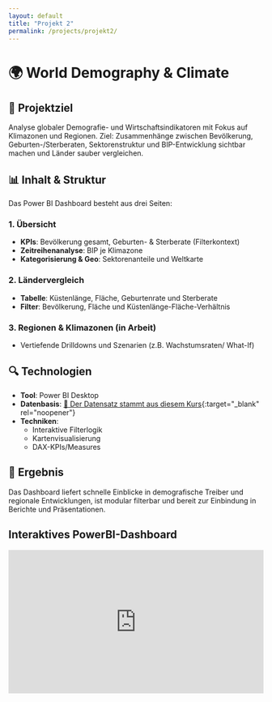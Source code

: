 ```yaml
---
layout: default
title: "Projekt 2"
permalink: /projects/projekt2/
---
```

# 🌍 World Demography & Climate

## 🧩 Projektziel
Analyse globaler Demografie- und Wirtschaftsindikatoren mit Fokus auf Klimazonen und Regionen.
Ziel: Zusammenhänge zwischen Bevölkerung, Geburten-/Sterberaten, Sektorenstruktur und BIP-Entwicklung sichtbar machen und Länder sauber vergleichen.

## 📊 Inhalt & Struktur

Das Power BI Dashboard besteht aus drei Seiten:

### 1. Übersicht
- **KPIs**: Bevölkerung gesamt, Geburten- & Sterberate (Filterkontext)
- **Zeitreihenanalyse**: BIP je Klimazone
- **Kategorisierung & Geo**: Sektorenanteile und Weltkarte

### 2. Ländervergleich
- **Tabelle**: Küstenlänge, Fläche, Geburtenrate und Sterberate
- **Filter**: Bevölkerung, Fläche und Küstenlänge-Fläche-Verhältnis

### 3. Regionen & Klimazonen (in Arbeit)
- Vertiefende Drilldowns und Szenarien (z.B. Wachstumsraten/ What-If)

## 🔍 Technologien
- **Tool**: Power BI Desktop
- **Datenbasis**: [🔗 Der Datensatz stammt aus diesem Kurs](https://www.udemy.com/share/102JXA3@ur9mxx7r4muwsi5xHcUfMLGJK8_QbE9RA6-JRgoKoLNRmyWr6XDMRz6oU62DJs718g==/){:target="_blank" rel="noopener"}
- **Techniken**:
  - Interaktive Filterlogik
  - Kartenvisualisierung
  - DAX-KPIs/Measures

## 🎯 Ergebnis

Das Dashboard liefert schnelle Einblicke in demografische Treiber und regionale Entwicklungen, ist modular filterbar und bereit zur Einbindung in Berichte und Präsentationen.


## Interaktives PowerBI-Dashboard

<div style="position: relative; padding-bottom: 56.25%; height: 0; overflow: hidden; max-width: 100%;">
  <iframe
    title="01 Daten visualisieren"
    src="https://app.powerbi.com/view?r=eyJrIjoiOWViYzFmOGYtNzlkZS00MzM2LWI4NGQtNmY2Mzk1MTA5YTNhIiwidCI6ImMwMzIxN2NjLWVhOGQtNDFiMS05Yzk0LTFjMGQ0NjE1YWE5ZSJ9"
    style="position: absolute; top: 0; left: 0; width: 100%; height: 100%; border: 0;"
    allowfullscreen
    loading="lazy">
  </iframe>
</div>
